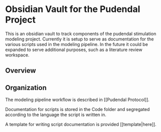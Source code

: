 # Obsidian Vault for the Pudendal Project
This is an obsidian vault to track components of the pudendal stimulation modeling project. Currently it is setup to serve as documentation for the various scripts used in the modeling pipeline. In the future it could be expanded to serve additional purposes, such as a literature review workspace.  
## Overview
## Organization
The modeling pipeline workflow is described in [[Pudendal Protocol]].

Documentation for scripts is stored in the Code folder and segregated according to the language the script is written in. 

A template for writing script documentation is provided [[template|here]].
